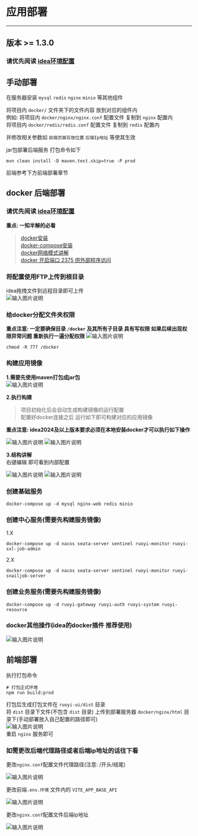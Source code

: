 # 应用部署
- - -
## 版本 >= 1.3.0

### 请优先阅读 [idea环境配置](/ruoyi-cloud-plus/quickstart/idea_environment.md)

## 手动部署

在服务器安装 `mysql` `redis` `nginx` `minio` 等其他组件

将项目内 `docker/` 文件夹下的文件内容 放到对应的组件内<br>
例如: 将项目内 `docker/nginx/nginx.conf` 配置文件 复制到 `nginx` 配置内<br>
将项目内 `docker/redis/redis.conf` 配置文件 复制到 `redis` 配置内<br>

并修改相关参数如 `前端页面存放位置` `后端Ip地址` 等使其生效

jar包部署后端服务 打包命令如下
```mvn
mvn clean install -D maven.test.skip=true -P prod
```
前端参考下方前端部署章节


## docker 后端部署

### 请优先阅读 [idea环境配置](https://gitee.com/dromara/RuoYi-Cloud-Plus/wikis/pages?sort_id=5985190&doc_id=2056143)

**重点: 一知半解的必看**
> [docker安装](https://lionli.blog.csdn.net/article/details/83153029)<br>
> [docker-compose安装](https://lionli.blog.csdn.net/article/details/111220320)<br>
> [docker网络模式讲解](https://lionli.blog.csdn.net/article/details/109603785)<br>
> [docker 开启端口 2375 供外部程序访问](https://lionli.blog.csdn.net/article/details/92627962)

### 将配置使用FTP上传到根目录
idea拖拽文件到远程目录即可上传<br>
![输入图片说明](https://foruda.gitee.com/images/1662109450908169859/eaac9299_1766278.png "屏幕截图")

### 给docker分配文件夹权限
**重点注意: 一定要确保目录 `/docker` 及其所有子目录 具有写权限 如果后续出现权限异常问题 重新执行一遍分配权限**
![输入图片说明](https://foruda.gitee.com/images/1662109847279259882/3a2202c1_1766278.png "屏幕截图")
```shell
chmod -R 777 /docker
```
### 构建应用镜像

**1.需要先使用maven打包成jar包**<br>
![输入图片说明](https://foruda.gitee.com/images/1662110477410977621/c6931c42_1766278.png "屏幕截图")

**2.执行构建**<br>
> 项目初始化后会自动生成构建镜像的运行配置<br>
配置好docker连接之后 运行如下即可构建对应的应用镜像

**重点注意: idea2024及以上版本要求必须在本地安装docker才可以执行如下操作**

![输入图片说明](https://foruda.gitee.com/images/1662110192257483752/0f754b47_1766278.png "屏幕截图")
![输入图片说明](https://foruda.gitee.com/images/1662120029312793237/89dee3e5_1766278.png "屏幕截图")

**3.结构讲解**<br>
右键编辑 即可看到内部配置<br>

![输入图片说明](https://foruda.gitee.com/images/1662458355500139498/eaa26036_1766278.png "屏幕截图")
![输入图片说明](https://foruda.gitee.com/images/1662458446794722159/32c086a7_1766278.png "屏幕截图")


### 创建基础服务

```shell
docker-compose up -d mysql nginx-web redis minio 
```

### 创建中心服务(需要先构建服务镜像)

1.X
```shell
docker-compose up -d nacos seata-server sentinel ruoyi-monitor ruoyi-xxl-job-admin
```

2.X
```shell
docker-compose up -d nacos seata-server sentinel ruoyi-monitor ruoyi-snailjob-server
```

### 创建业务服务(需要先构建服务镜像)

```shell
docker-compose up -d ruoyi-gateway ruoyi-auth ruoyi-system ruoyi-resource
```

### docker其他操作(idea的docker插件 推荐使用)
![输入图片说明](https://foruda.gitee.com/images/1662458296425228696/90b4b4f8_1766278.png "屏幕截图")


## 前端部署

执行打包命令
```shell
# 打包正式环境
npm run build:prod
```
打包后生成打包文件在 `ruoyi-ui/dist` 目录<br>
将 `dist` 目录下文件(不包含 `dist` 目录) 上传到部署服务器 `docker/nginx/html` 目录下(手动部署放入自己配置的路径即可)<br>
![输入图片说明](https://foruda.gitee.com/images/1662110914769648699/07f344c4_1766278.png "屏幕截图")<br>
重启 `nginx` 服务即可


### 如需更改后端代理路径或者后端ip地址的话往下看

更改`nginx.conf`配置文件代理路径(注意: /开头/结尾)

![输入图片说明](https://foruda.gitee.com/images/1660185698211067202/屏幕截图.png "屏幕截图.png")

更改前端`.env.环境` 文件内的 `VITE_APP_BASE_API`

![输入图片说明](https://foruda.gitee.com/images/1724318035232137124/5d035a09_1766278.png "屏幕截图")

更改`nginx.conf`配置文件后端ip地址

![输入图片说明](https://foruda.gitee.com/images/1660185711265558730/屏幕截图.png "屏幕截图.png")

